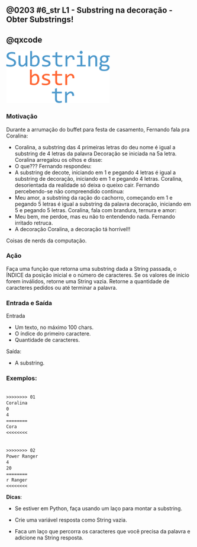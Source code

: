 ## @0203 #6_str L1 - Substring na decoração - Obter Substrings!
## @qxcode

![Substring](substring.png)

### Motivação

Durante a arrumação do buffet para festa de casamento, Fernando fala pra Coralina:

* Coralina, a substring das 4 primeiras letras do deu nome é igual a substring de 4 letras da palavra Decoração se iniciada na 5a letra. Coralina arregalou os olhos e disse:
* O que??? Fernando respondeu:
* A substring de decote, iniciando em 1 e pegando 4 letras é igual a substring de decoração, iniciando em 1 e pegando 4 letras. Coralina, desorientada da realidade só deixa o queixo cair. Fernando percebendo-se não compreendido continua:
* Meu amor, a substring da ração do cachorro, começando em 1 e pegando 5 letras é igual a substring da palavra decoração, iniciando em 5 e pegando 5 letras. Coralina, fala com brandura, ternura e amor:
* Meu bem, me perdoe, mas eu não to entendendo nada. Fernando irritado retruca.
* A decoração Coralina, a decoração tá horrível!!

Coisas de nerds da computação.

### Ação

Faça uma função que retorna uma substring dada a String passada, o ÍNDICE da posição inicial e o número de caracteres. Se os valores de inicio forem inválidos, retorne uma String vazia. Retorne a quantidade de caracteres pedidos ou até terminar a palavra.

### Entrada e Saída

Entrada

* Um texto, no máximo 100 chars.
* O índice do primeiro caractere.
* Quantidade de caracteres.

Saída:

* A substring.

### Exemplos:

```

>>>>>>>> 01
Coralina
0
4
========
Cora
<<<<<<<<


>>>>>>>> 02
Power Ranger
4
20
========
r Ranger
<<<<<<<<

```

**Dicas**:

* Se estiver em Python, faça usando um laço para montar a substring.

* Crie uma variável resposta como String vazia.

* Faca um laço que percorra os caracteres que você precisa da palavra e adicione na String resposta.

<!--- 
>>>>>>>> 03
Coralina
0
1
========
C
<<<<<<<<


>>>>>>>> 04
Coralina
1
1
========
o
<<<<<<<<




>>>>>>>> 05
Coralina
1
4
========
oral
<<<<<<<<


>>>>>>>> 06
Power Ranger
4
30
========
r Ranger
<<<<<<<<


>>>>>>>> 07
Decoracao
4
5
========
racao
<<<<<<<<

--->
